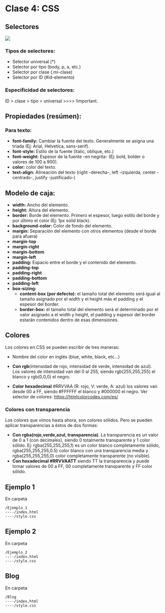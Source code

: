 # Clase 4: CSS

## Selectores

![](https://lh5.googleusercontent.com/m_4qLb-iAq8Tkhs1ob-VdgRYlvxt6YvhjGmmffQ3pqsO8tJ0k44RrANwFzy3EIJFpiyMFUQ6ulxrwvPfaIMGWVN8hbiHbtgut70LCzKlrGEB3jwP-v1M9-BACOAMB2lKRYUPXtkZut0)

### Tipos de selectores:
- Selector universal (*)
- Selector por tipo (body, p, a, etc.)
- Selector por clase (.mi-clase)
- Selector por ID (#id-elemento)

### Especificidad de selectores:
ID > clase > tipo > universal >>>> !important.

## Propiedades (resúmen):
### Para texto:
- **font-family:** Cambiar la fuente del texto. Generalmente se asigna una triada (Ej: Arial, Helvetica, sans-serif).
- **font-style:** Estilo de la fuente (italic, oblique, etc.)
- **font-weight:** Espesor de la fuente -en negrita- (Ej: bold, bolder o valores de 100 a 900).
- **color:** color del texto.
- **text-align:** Alineación del texto (right -derecha-, left -izquierda, center -centrado-, justify -justificado-)

## Modelo de caja:
- **width:** Ancho del elemento.
- **height:** Altura del elemento.
- **border:** Borde del elemento. Primero el espesor, luego estilo del borde y por último el color (Ej: 1px solid black).
- **background-color:** Color de fondo del elemento.
- **margin:** Separación del elemento con otros elementos (desde el borde para afuera)
- **margin-top**
- **margin-right**
- **margin-bottom**
- **margin-left**
- **padding:** Espacio entre el borde y el contenido del elemento.
- **padding-top**
- **padding-right**
- **padding-bottom**
- **padding-left**
- **box-sizing:**
   - **content-box (por defecto):** el tamaño total del elemento será igual al tamaño asignado por el width y el height más el padding y el espesor del border.
  - **border-box:** el tamaño total del elemento será el determinado por el valor asignado a el width y height, el padding y espesor del border estarán contenidos dentro de esas dimensiones.


## Colores
Los colores en CSS se pueden escribir de tres maneras:
- Nombre del color en inglés (blue, white, black, etc...)
- **Con rgb**(intensidad de rojo, intensidad de verde, intensidad de azul). Los valores de intensidad van del 0 al 255, siendo rgb(255,255,255) el blanco y rgb(0,0,0) el negro.

- **Color hexadecimal** #RRVVAA (R: rojo, V: verde, A: azul) los valores van desde 00 a FF, siendo #FFFFFF el blanco y #000000 el negro.
Ver selector de colores: https://htmlcolorcodes.com/es/

### Colores con transparencia
Los colores que vimos hasta ahora, son colores sólidos.  Pero se pueden aplicar transparencias a éstos de dos formas:

- **Con rgba(rojo,verde,azul, transparencia)**. La transparencia es un valor de 0 a 1 (con decimales), siendo 0 totalmente transparente y 1 color sólido.  Ej: rgba(255,255,255,1) es un color blanco completamente sólido, rgba(255,255,255,0.5) color blanco con una transparencia media y rgba(255,255,255,0) color completamente transparente (no visible).
- **Con hexadecimal #RRVVAATT** siendo TT la transparencia y puede tomar valores de 00 a FF, 00 completamente transparente y FF color sólido.

## Ejemplo 1

En carpeta
```
/Ejemplo_1
----/index.html
----/style.css
```

## Ejemplo 2

En carpeta
```
/Ejemplo_2
----/index.html
----/style.css
```

## Blog
En carpeta
```
/Blog
----/index.html
----/style.css
```
